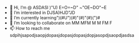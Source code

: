 - 👋 Hi, I’m @ ASDASI )"U) E=O=~D" ~"OE~DO"~E
- 👀 I’m interested in DJSA)HJD"JD
- 🌱 I’m currently learning")(#U")(#)"(#)"(#)(")#
- 💞️ I’m looking to collaborate on  MM MFM M M  FM F
- 📫 How to reach me sdpihjsapodjsaopjdopasjdopasjdopasjdopjasopdjsaopdjasdsa

<!---
brbombaeb/brbombaeb is a ✨ special ✨ repository because its `README.md` (this file) appears on your GitHub profile.
You can click the Preview link to take a look at your changes.
--->
